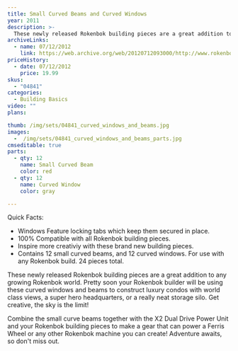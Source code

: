 ```yaml
---
title: Small Curved Beams and Curved Windows
year: 2011
description: >-
  These newly released Rokenbok building pieces are a great addition to any growing Rokenbok world. Pretty soon your Rokenbok builder will be using these curved windows and beams to construct luxury condos with world class views, a super hero headquarters, or a really neat storage silo. Get creative, the sky is the limit!
archiveLinks:
  - name: 07/12/2012
    link: https://web.archive.org/web/20120712093000/http://www.rokenbok.com/estore/construction/small-curved-beams-and-curved-windows
priceHistory:
  - date: 07/12/2012
    price: 19.99
skus:
  - "04841"
categories:
  - Building Basics
video: ""
plans:

thumb: /img/sets/04841_curved_windows_and_beams.jpg
images:
  -  /img/sets/04841_curved_windows_and_beams_parts.jpg
cmseditable: true
parts:
  - qty: 12
    name: Small Curved Beam
    color: red
  - qty: 12
    name: Curved Window
    color: gray

---
```

Quick Facts:
 - Windows Feature locking tabs which keep them secured in place.
 - 100% Compatible with all Rokenbok building pieces.
 - Inspire more creativiy with these brand new building pieces.
 - Contains 12 small curved beams, and 12 curved windows. For use with any Rokenbok build. 24 pieces total.

These newly released Rokenbok building pieces are a great addition to any growing Rokenbok world. Pretty soon your Rokenbok builder will be using these curved windows and beams to construct luxury condos with world class views, a super hero headquarters, or a really neat storage silo. Get creative, the sky is the limit!

Combine the small curve beams together with the X2 Dual Drive Power Unit and your Rokenbok building pieces to make a gear that can power a Ferris Wheel or any other Rokenbok machine you can create! Adventure awaits, so don't miss out.
